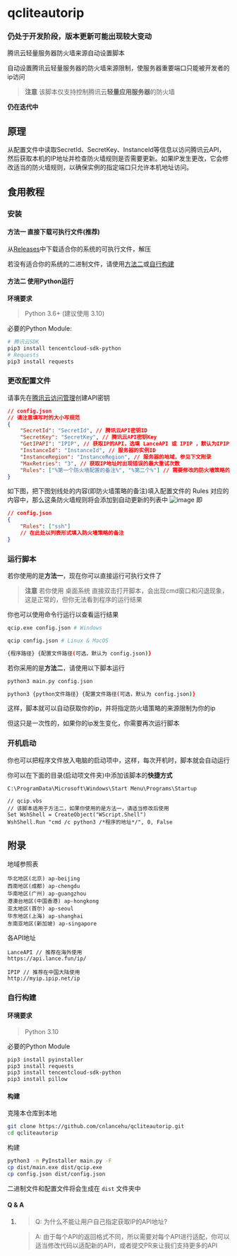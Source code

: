 # qcliteautorip 

### **仍处于开发阶段，版本更新可能出现较大变动**


腾讯云轻量服务器防火墙来源自动设置脚本

自动设置腾讯云轻量服务器的防火墙来源限制，使服务器重要端口只能被开发者的ip访问

> **注意** 该脚本仅支持控制腾讯云**轻量应用服务器**的防火墙

**仍在迭代中**

## 原理
从配置文件中读取SecretId、SecretKey、InstanceId等信息以访问腾讯云API，然后获取本机的IP地址并检查防火墙规则是否需要更新。如果IP发生更改，它会修改适当的防火墙规则，以确保实例的指定端口只允许本机地址访问。 

## 食用教程
### 安装
#### 方法一 直接下载可执行文件(推荐)
从[Releases](https://github.com/cnlancehu/qcliteautorip/releases)中下载适合你的系统的可执行文件，解压

若没有适合你的系统的二进制文件，请使用[方法二](#方法二-使用python运行)或[自行构建](#自行构建)
#### 方法二 使用Python运行
**环境要求**
> Python 3.6+ (建议使用 3.10)

必要的Python Module:

```bash
# 腾讯云SDK
pip3 install tencentcloud-sdk-python
# Requests
pip3 install requests 
```

### 更改配置文件

请事先在[腾讯云访问管理](https://console.cloud.tencent.com/cam/capi)创建API密钥

```json
// config.json
// 请注意填写时的大小写规范
{
    "SecretId": "SecretId", // 腾讯云API密钥ID
    "SecretKey": "SecretKey", // 腾讯云API密钥Key
    "GetIPAPI": "IPIP", // 获取IP的API，选填 LanceAPI 或 IPIP ，默认为IPIP， 中国大陆用户请使用 IPIP
    "InstanceId": "InstanceId", // 服务器的实例ID
    "InstanceRegion": "InstanceRegion", // 服务器的地域，参见下文附录
    "MaxRetries": "3", // 获取IP地址时出现错误的最大重试次数
    "Rules": ["%第一个防火墙配置的备注%", "%第二个%"] // 需要修改的防火墙策略的备注，可填写多个
}
```
如下图，把下图划线处的内容(即防火墙策略的备注)填入配置文件的 Rules 对应的内容中，那么这条防火墙规则将会添加到自动更新的列表中
![image](https://user-images.githubusercontent.com/106385654/214570514-90e46714-c3a3-450f-ba37-36f8dcb9089a.png)
即
```json
// config.json
{
    "Rules": ["ssh"]
    // 在此处以列表形式填入防火墙策略的备注
}
```

### 运行脚本
若你使用的是**方法一**，现在你可以直接运行可执行文件了
> **注意** 若你使用 桌面系统 直接双击打开脚本，会出现cmd窗口和闪退现象，这是正常的，但你无法看到程序的运行结果

你也可以使用命令行运行以查看运行结果

```bash
qcip.exe config.json # Windows

qcip config.json # Linux & MacOS

{程序路径} {配置文件路径(可选，默认为 config.json)}
```


若你采用的是**方法二**，请使用以下脚本运行
```bash
python3 main.py config.json

python3 {python文件路径} {配置文件路径(可选，默认为 config.json)}

```
这样，脚本就可以自动获取你的ip，并将指定防火墙策略的来源限制为你的ip

但这只是一次性的，如果你的ip发生变化，你需要再次运行脚本

### 开机启动
你也可以把程序文件放入电脑的启动项中，这样，每次开机时，脚本就会自动运行

你可以在下面的目录(启动项文件夹)中添加该脚本的**快捷方式**

`C:\ProgramData\Microsoft\Windows\Start Menu\Programs\Startup`


```vbs
// qcip.vbs
// 该脚本适用于方法二，如果你使用的是方法一，请适当修改后使用
Set WshShell = CreateObject("WScript.Shell")
WshShell.Run "cmd /c python3 /*程序的地址*/", 0, False
```


## 附录

地域参照表
```
华北地区(北京) ap-beijing
西南地区(成都) ap-chengdu
华南地区(广州) ap-guangzhou
港澳台地区(中国香港) ap-hongkong
亚太地区(首尔) ap-seoul
华东地区(上海) ap-shanghai
东南亚地区(新加坡) ap-singapore
```

各API地址
```
LanceAPI // 推荐在海外使用
https://api.lance.fun/ip/

IPIP // 推荐在中国大陆使用
http://myip.ipip.net/ip
```

### 自行构建

#### 环境要求
> Python 3.10

必要的Python Module

```bash
pip3 install pyinstaller
pip3 install requests
pip3 install tencentcloud-sdk-python
pip3 install pillow
```

#### 构建

克隆本仓库到本地
```bash
git clone https://github.com/cnlancehu/qcliteautorip.git
cd qcliteautorip
```

构建
```bash
python3 -m PyInstaller main.py -F
cp dist/main.exe dist/qcip.exe
cp config.json dist/config.json
```
二进制文件和配置文件将会生成在 `dist` 文件夹中


#### Q & A

1. > Q: 为什么不能让用户自己指定获取IP的API地址?

   > A: 由于每个API的返回格式不同，所以需要对每个API进行适配，你可以适当修改代码以适配新的API，或者提交PR来让我们支持更多的API


